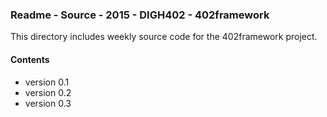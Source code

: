 ### Readme - Source - 2015 - DIGH402 - 402framework

This directory includes weekly source code for the 402framework project.

#### Contents
* version 0.1
* version 0.2
* version 0.3
